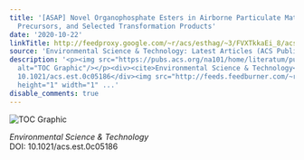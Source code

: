 ```yaml
---
title: '[ASAP] Novel Organophosphate Esters in Airborne Particulate Matters: Occurrences,
  Precursors, and Selected Transformation Products'
date: '2020-10-22'
linkTitle: http://feedproxy.google.com/~r/acs/esthag/~3/FVXTkkaEi_8/acs.est.0c05186
source: 'Environmental Science & Technology: Latest Articles (ACS Publications)'
description: '<p><img src="https://pubs.acs.org/na101/home/literatum/publisher/achs/journals/content/esthag/0/esthag.ahead-of-print/acs.est.0c05186/20201022/images/medium/es0c05186_0005.gif"
  alt="TOC Graphic"/></p><div><cite>Environmental Science & Technology</cite></div><div>DOI:
  10.1021/acs.est.0c05186</div><img src="http://feeds.feedburner.com/~r/acs/esthag/~4/FVXTkkaEi_8"
  height="1" width="1" ...'
disable_comments: true
---
```

<p><img src="https://pubs.acs.org/na101/home/literatum/publisher/achs/journals/content/esthag/0/esthag.ahead-of-print/acs.est.0c05186/20201022/images/medium/es0c05186_0005.gif" alt="TOC Graphic"/></p><div><cite>Environmental Science & Technology</cite></div><div>DOI: 10.1021/acs.est.0c05186</div><img src="http://feeds.feedburner.com/~r/acs/esthag/~4/FVXTkkaEi_8" height="1" width="1" ...